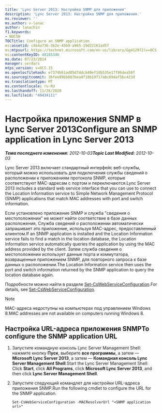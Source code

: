 ```yaml
---
title: 'Lync Server 2013: Настройка SNMP для приложения'
description: 'Lync Server 2013: Настройка SNMP для приложения.'
ms.reviewer: ''
ms.author: v-lanac
author: lanachin
f1.keywords:
- NOCSH
TOCTitle: Configure an SNMP application
ms:assetid: c4b4a736-3b2e-45b9-a965-19d22161ad57
ms:mtpsurl: https://technet.microsoft.com/en-us/library/Gg412972(v=OCS.15)
ms:contentKeyID: 48185346
ms.date: 07/23/2014
manager: serdars
mtps_version: v=OCS.15
ms.openlocfilehash: e7374b61ad85d7ddcb40ef1db535e17f86dea58f
ms.sourcegitcommit: 36fee89bb887bea4f18b19f17a8c69daf5bc423d
ms.translationtype: MT
ms.contentlocale: ru-RU
ms.lasthandoff: 11/26/2020
ms.locfileid: "49434111"
---
```

# <a name="configure-an-snmp-application-in-lync-server-2013"></a><span data-ttu-id="3f92e-103">Настройка приложения SNMP в Lync Server 2013</span><span class="sxs-lookup"><span data-stu-id="3f92e-103">Configure an SNMP application in Lync Server 2013</span></span>

<div data-xmlns="http://www.w3.org/1999/xhtml">

<div class="topic" data-xmlns="http://www.w3.org/1999/xhtml" data-msxsl="urn:schemas-microsoft-com:xslt" data-cs="https://msdn.microsoft.com/">

<div data-asp="https://msdn2.microsoft.com/asp">



</div>

<div id="mainSection">

<div id="mainBody"><span data-ttu-id="3f92e-104">

<span> </span></span><span class="sxs-lookup"><span data-stu-id="3f92e-104">

<span> </span></span></span>

<span data-ttu-id="3f92e-105">_**Тема последнего изменения:** 2012-10-03_</span><span class="sxs-lookup"><span data-stu-id="3f92e-105">_**Topic Last Modified:** 2012-10-03_</span></span>

<span data-ttu-id="3f92e-106">Lync Server 2013 включает стандартный интерфейс веб-службы, который можно использовать для подключения службы сведений о расположении к приложениям протокола SNMP, которые соответствуют MAC-адресам с портом и переключаются.</span><span class="sxs-lookup"><span data-stu-id="3f92e-106">Lync Server 2013 includes a standard web service interface that you can use to connect the Location Information service to Simple Network Management Protocol (SNMP) applications that match MAC addresses with port and switch information.</span></span>

<span data-ttu-id="3f92e-107">Если установлено приложение SNMP и служба "сведения о местоположении" не может найти соответствие в базе данных расположения, Служба сведений о расположении автоматически запрашивает это приложение, используя MAC-адрес, предоставленный клиентом.</span><span class="sxs-lookup"><span data-stu-id="3f92e-107">If an SNMP application is installed and the Location Information service fails to find a match in the location database, the Location Information service automatically queries the application by using the MAC address provided by the client.</span></span> <span data-ttu-id="3f92e-108">Затем служба сведения о местоположении использует данные порта и коммутатора, возвращенные приложением SNMP, для повторного запроса к базе данных о расположении.</span><span class="sxs-lookup"><span data-stu-id="3f92e-108">The Location Information service then uses the port and switch information returned by the SNMP application to query the location database again.</span></span>

<span data-ttu-id="3f92e-109">Подробности можно найти в разделе [Set-CsWebServiceConfiguration](https://docs.microsoft.com/powershell/module/skype/Set-CsWebServiceConfiguration).</span><span class="sxs-lookup"><span data-stu-id="3f92e-109">For details, see [Set-CsWebServiceConfiguration](https://docs.microsoft.com/powershell/module/skype/Set-CsWebServiceConfiguration).</span></span>

<div>


> [!NOTE]  
> <span data-ttu-id="3f92e-110">MAC-адреса недоступны на компьютерах под управлением Windows 8.</span><span class="sxs-lookup"><span data-stu-id="3f92e-110">MAC addresses are not available on computers running Windows 8.</span></span>



</div>

<div>

## <a name="to-configure-the-snmp-application-url"></a><span data-ttu-id="3f92e-111">Настройка URL-адреса приложения SNMP</span><span class="sxs-lookup"><span data-stu-id="3f92e-111">To configure the SNMP application URL</span></span>

1.  <span data-ttu-id="3f92e-112">Запустите командную консоль Lync Server Management Shell: нажмите кнопку **Пуск**, выберите **все программы**, а затем — **Microsoft Lync Server 2013**, а затем — **Командная консоль Lync Server Management Shell**.</span><span class="sxs-lookup"><span data-stu-id="3f92e-112">Start the Lync Server Management Shell: Click **Start**, click **All Programs**, click **Microsoft Lync Server 2013**, and then click **Lync Server Management Shell**.</span></span>

2.  <span data-ttu-id="3f92e-113">Запустите следующий командлет для настройки URL-адреса приложения SNMP.</span><span class="sxs-lookup"><span data-stu-id="3f92e-113">Run the following cmdlet to configure the URL for the SNMP application.</span></span>
    
        Set-CsWebServiceConfiguration -MACResolverUrl "<SNMP application url>" 

<span data-ttu-id="3f92e-114"></div>

</div>

<span> </span>

</div>

</div>

</span><span class="sxs-lookup"><span data-stu-id="3f92e-114"></div>

</div>

<span> </span>

</div>

</div>

</span></span></div>

